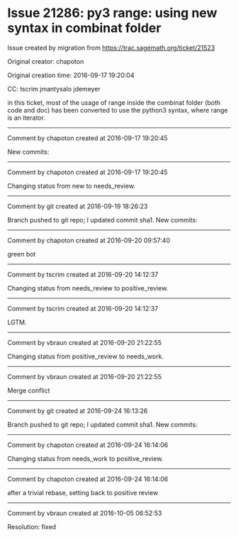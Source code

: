 # Issue 21286: py3 range: using new syntax in combinat folder

Issue created by migration from https://trac.sagemath.org/ticket/21523

Original creator: chapoton

Original creation time: 2016-09-17 19:20:04

CC:  tscrim jmantysalo jdemeyer

in this ticket, most of the usage of range inside the combinat folder (both code and doc) has been converted to use the python3 syntax, where range is an iterator.


---

Comment by chapoton created at 2016-09-17 19:20:45

New commits:


---

Comment by chapoton created at 2016-09-17 19:20:45

Changing status from new to needs_review.


---

Comment by git created at 2016-09-19 18:26:23

Branch pushed to git repo; I updated commit sha1. New commits:


---

Comment by chapoton created at 2016-09-20 09:57:40

green bot


---

Comment by tscrim created at 2016-09-20 14:12:37

Changing status from needs_review to positive_review.


---

Comment by tscrim created at 2016-09-20 14:12:37

LGTM.


---

Comment by vbraun created at 2016-09-20 21:22:55

Changing status from positive_review to needs_work.


---

Comment by vbraun created at 2016-09-20 21:22:55

Merge conflict


---

Comment by git created at 2016-09-24 16:13:26

Branch pushed to git repo; I updated commit sha1. New commits:


---

Comment by chapoton created at 2016-09-24 16:14:06

Changing status from needs_work to positive_review.


---

Comment by chapoton created at 2016-09-24 16:14:06

after a trivial rebase, setting back to positive review


---

Comment by vbraun created at 2016-10-05 06:52:53

Resolution: fixed
